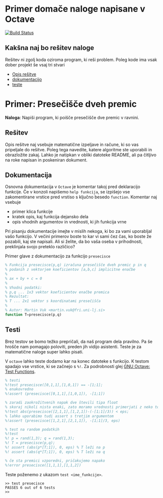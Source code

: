 # Primer domače naloge napisane v Octave

[![Build Status](https://travis-ci.org/mrcinv/primer-octave.svg?branch=master)](https://travis-ci.org/mrcinv/primer-octave)

## Kakšna naj bo rešitev naloge

Rešitev ni zgolj koda oziroma program, ki reši problem. Poleg kode ima vsak dober projekt še vsaj tri stvari
 * [Opis rešitve](#rešitev)
 * [dokumentacijo](#dokumentacija)
 * [teste](#testi)

# Primer: Presečišče dveh premic

**Naloga**: Napiši program, ki poišče presečišče dve premic v ravnini.

## Rešitev
Opis rešitve naj vsebuje matematične izpeljave in račune, ki so vas pripeljale do rešitve. Poleg tega navedite, katere algoritme ste uporabili in obrazložite zakaj. Lahko je natipkan v obliki datoteke README, ali pa čitljivo na roke napisan in poskeniran dokument.

## Dokumentacija

Osnovna dokumentacija v `Octave` je komentar takoj pred deklaracijo funkcije. Če v konzoli napišemo `help funkcija`, se izpišejo vse zakomentirane vrstice pred vrstiso s ključno besedo `function`. Komentar naj vsebuje 

* primer klica funkcije
* kratek opis, kaj funkcija dejansko dela
* opis vhodnih argumentov in vrednosti, ki jih funkcija vrne

Pri pisanju dokumentacije imejte v mislih nekoga, ki bo za vami uporabljal vašo funkcijo. V večini primerov boste to kar vi sami čez čas, ko boste že pozabili, kaj ste napisali. Ali si želite, da bo vaša oseba v prihodnosti, preklinjala svojo preteklo različico?

Primer glave z dokumentacijo za funkcijo `presecisce`

```` octave
% Funkcija presecisce(p,q) izračuna presečišče dveh premic p in q
% podanih z vektorjem koeficientov [a,b,c] implicitne enačbe
% 
% ax + by + c = 0
% 
% Vhodni podatki:
% p,q ... 1x3 vektor koeficientov enačbe premica
% Rezultat:
% T ... 2x1 vektor s koordinatami presečišča
%
% Autor: Martin Vuk <martin.vuk@fri.uni-lj.si>
function T=presecisce(p,q)
````

## Testi
Brez testov se bomo težko prepričali, da naš program dela pravilno. Pa še hrošče nam pomagajo poloviti, preden jih vidijo asistenti. Teste je za matematične naloge super lahko pisati. 

V `octave` lahko teste dodamo kar na konec datoteke s funkcijo. K testom spadajo vse vrstice, ki se začnejo s `%!`.  Za podrobnosti glej [GNU Octave: Test Functions](https://www.gnu.org/software/octave/doc/interpreter/Test-Functions.html).

```` octave
% testi
%!test presecisce([0,1,1],[1,0,1]) == -[1;1];
% enakovredno
%!assert (presecisce([0,1,1],[1,0,1]), -[1;1])

% zaradi zaokrožitvenih napak dve števili tipa float
% skoraj nikoli nista enaki, zato moramo vrednosti primerjati z neko toleranco
%!test abs(presecisce([2,1,1],[1,2,1])-(-[1;1]/3)) < eps;
% lahko uporabimo tudi assert s tretjim argumentom
%!assert (presecisce([1,2,1],[2,1,1]), -[1;1]/3, eps)

% test na random podatkih
%!test
%! p = rand(1,3); q = rand(1,3);
%! T = presecisce(p,q);
%! assert (abs(p*[T;1]), 0, eps) % T leži na p 
%! assert (abs(q*[T;1]), 0, eps) % T leži na q

% če sta premici vzporedni, pričakujemo napako
%!error presecisce([1,1,1],[1,1,2]) 
````

Teste poženemo z ukazom `test <ime_funkcije>`.

````
>> test presecisce
PASSES 6 out of 6 tests
>>
````

